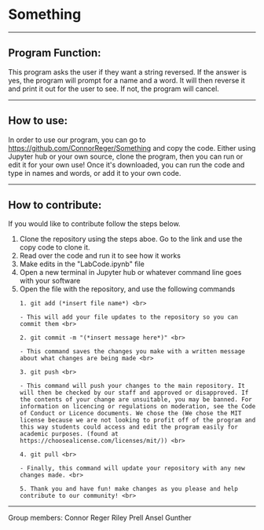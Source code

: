 # Something
***
## Program Function:
This program asks the user if they want a string reversed. If the answer is yes, the program will prompt for a name and a word. It will then reverse it and print it out for the user to see. If not, the program will cancel.
***
## How to use:
In order to use our program, you can go to https://github.com/ConnorReger/Something and copy the code. Either using Jupyter hub or your own source, clone the program, then you can run or edit it for your own use! Once it's downloaded, you can run the code and type in names and words, or add it to your own code. 

***
## How to contribute:
If you would like to contribute follow the steps below. <br>
 1. Clone the repository using the steps aboe. Go to the link and use the copy code to clone it. <br> 
 2. Read over the code and run it to see how it works <br>  
 3. Make edits in the "LabCode.ipynb" file <br>   
 4. Open a new terminal in Jupyter hub or whatever command line goes with your software <br>   
 5. Open the file with the repository, and use the following commands <br>  
     ```
     1. git add (*insert file name*) <br>  
     ```
        - This will add your file updates to the repository so you can commit them <br> 
     ```
     2. git commit -m "(*insert message here*)" <br>  
     ```
        - This command saves the changes you make with a written message about what changes are being made <br>   
     ```
     3. git push <br>   
     ```
        - This command will push your changes to the main repository. It will then be checked by our staff and approved or disapproved. If the contents of your change are unsuitable, you may be banned. For information on licencing or regulations on moderation, see the Code of Conduct or Licence documents. We chose the (We chose the MIT license because we are not looking to profit off of the program and this way students could access and edit the program easily for academic purposes. (found at https://choosealicense.com/licenses/mit/)) <br>   
     ```
     4. git pull <br>   
     ```
        - Finally, this command will update your repository with any new changes made. <br>   
     ```
     5. Thank you and have fun! make changes as you please and help contribute to our community! <br>   
     ```
***

Group members:
Connor Reger
Riley Prell
Ansel Gunther